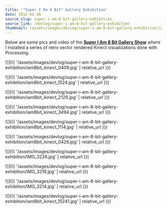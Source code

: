 ```yaml
---
title: '"Super I Am 8 Bit" Gallery Exhibition'
date: 2012-02-26
source_slug: super-i-am-8-bit-gallery-exhibition
source_link: /devlog/super-i-am-8-bit-gallery-exhibition
thumbnail: /assets/images/devlog/super-i-am-8-bit-gallery-exhibition/iam8bit_kinect_0409.jpg
---
```


Below are some pics and video of the **[Super I Am 8 Bit Gallery Show](http://www.joystiq.com/2011/08/03/super-iam8bit-exhibition-and-book-debut-august-11/)** where I installed a series of retro vector rendered Kinect visualizations done with Processing.

![]({{ '/assets/images/devlog/super-i-am-8-bit-gallery-exhibition/iam8bit_kinect_0409.jpg' | relative_url }})

![]({{ '/assets/images/devlog/super-i-am-8-bit-gallery-exhibition/iam8bit_kinect_1524.jpg' | relative_url }})

![]({{ '/assets/images/devlog/super-i-am-8-bit-gallery-exhibition/iam8bit_kinect_2129.jpg' | relative_url }})

![]({{ '/assets/images/devlog/super-i-am-8-bit-gallery-exhibition/iam8bit_kinect_3494.jpg' | relative_url }})

![]({{ '/assets/images/devlog/super-i-am-8-bit-gallery-exhibition/iam8bit_kinect_1114.jpg' | relative_url }})

![]({{ '/assets/images/devlog/super-i-am-8-bit-gallery-exhibition/iam8bit_kinect_0426.jpg' | relative_url }})

![]({{ '/assets/images/devlog/super-i-am-8-bit-gallery-exhibition/IMG_3226.jpg' | relative_url }})

![]({{ '/assets/images/devlog/super-i-am-8-bit-gallery-exhibition/IMG_3219.jpg' | relative_url }})

![]({{ '/assets/images/devlog/super-i-am-8-bit-gallery-exhibition/IMG_3214.jpg' | relative_url }})

![]({{ '/assets/images/devlog/super-i-am-8-bit-gallery-exhibition/iam8bit_kinect_15241.jpg' | relative_url }})
